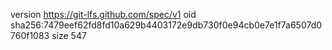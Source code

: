 version https://git-lfs.github.com/spec/v1
oid sha256:7479eef62fd8fd10a629b4403172e9db730f0e94cb0e7e1f7a6507d0760f1083
size 547
